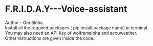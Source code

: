 # F.R.I.D.A.Y---Voice-assistant
Author - Om Sinha.
<br>
Install all the required packages ( pip install package name) in terminal.
<br>
You may also need an API Key of wolframalpha and accuweather.
<br>
Other instructions are given inside the code.

